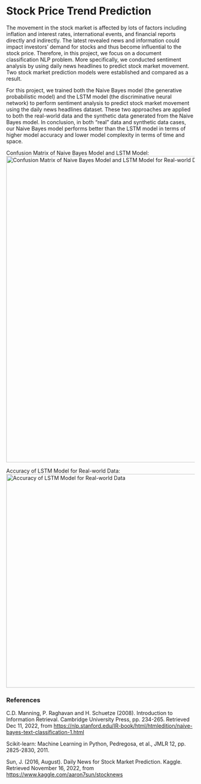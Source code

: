 # Stock Price Trend Prediction
The movement in the stock market is affected by lots of factors including inflation and interest rates, international events, and financial reports directly and indirectly. The latest revealed news and information could impact investors’ demand for stocks and thus become influential to the stock price. Therefore, in this project, we focus on a document classification NLP problem. More specifically, we conducted sentiment analysis by using daily news headlines to predict stock market movement. Two stock market prediction models were established and compared as a result.


For this project, we trained both the Naive Bayes model (the generative probabilistic model) and the LSTM model (the discriminative neural network) to perform sentiment analysis to predict stock market movement using the daily news headlines dataset. These two approaches are applied to both the real-world data and the synthetic data generated from the Naive Bayes model. In conclusion, in both “real” data and synthetic data cases, our Naive Bayes model performs better than the LSTM model in terms of higher model accuracy and lower model complexity in terms of time and space.

Confusion Matrix of Naive Bayes Model and LSTM Model:
<img width="817" alt="Confusion Matrix of Naive Bayes Model and LSTM Model for Real-world Data" src="https://user-images.githubusercontent.com/89174034/220716578-d9a72823-6e71-44b3-8df7-7072f6abcf88.png">


Accuracy of LSTM Model for Real-world Data:
<img width="570" alt="Accuracy of LSTM Model for Real-world Data" src="https://user-images.githubusercontent.com/89174034/220716839-1c88967b-7f4d-45e2-9a51-d8ab964cf502.png">

### References
C.D. Manning, P. Raghavan and H. Schuetze (2008). Introduction to Information Retrieval. Cambridge University Press, pp. 234-265. Retrieved Dec 11, 2022, from https://nlp.stanford.edu/IR-book/html/htmledition/naive-bayes-text-classification-1.html

Scikit-learn: Machine Learning in Python, Pedregosa, et al., JMLR 12, pp. 2825-2830, 2011.

Sun, J. (2016, August). Daily News for Stock Market Prediction. Kaggle. Retrieved November 16, 2022, from https://www.kaggle.com/aaron7sun/stocknews

